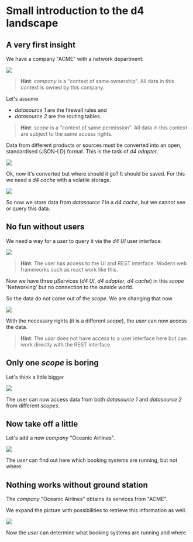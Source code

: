 # Small introduction to the d4 landscape

## A very first insight

We have a company "ACME" with a network department:

![](deployment/plantuml/pictures/company_acme_min02.svg)

> **Hint**:
> _company_ is a "context of same ownership".
> All data in this context is owned by this company.

Let's assume
 * _datasource 1_ are the firewall rules and
 * _datasource 2_ are the routing tables.

> **Hint**:
> _scope_ is a "context of same permission".
> All data in this context are subject to the same access rights.

Data from different products or sources must be converted into an open, standardised (JSON-LD) format.
This is the task of _d4 adapter_.


![](deployment/plantuml/pictures/company_acme_min03.svg)

Ok, now it's converted but where should it go? It should be saved.
For this we need a _d4 cache_ with a volatile storage.

![](deployment/plantuml/pictures/company_acme_min04.svg)

So now we store data from _datasource 1_ in a _d4 cache_, but we cannot see or query this data.

## No fun without users

We need a way for a _user_ to query it via the _d4 UI_ user interface.

![](deployment/plantuml/pictures/company_acme_min05.svg)

> **Hint**:
> The user has access to the UI and REST interface.
> Modern web frameworks such as react work like this.

Now we have three µServices (_d4 UI_, _d4 adapter_, _d4 cache_) in this _scope_ 'Networking'
but no connection to the outside world.

So the data do not come out of the _scope_. We are changing that now.

![](deployment/plantuml/pictures/company_acme_min06.svg)

With the necessary rights (it is a different _scope_), the _user_ can now access the data.

> **Hint**:
> The _user_ does not have access to a user interface here
> but can work directly with the REST interface.

## Only one _scope_ is boring

Let's think a little bigger

![](deployment/plantuml/pictures/company_acme_scopes01.svg)

The user can now access data from both _datasource 1_ and _datasource 2_ from different _scopes_.

## Now take off a little

Let's add a new _company_ "Oceanic Airlines".

![](deployment/plantuml/pictures/company_oceanic01.svg)

The _user_ can find out here which booking systems are running, but not where.

## Nothing works without ground station

The _company_ "Oceanic Airlines" obtains its services from "ACME".

We expand the picture with possibilities to retrieve this information as well.

![](deployment/plantuml/pictures/company_acme_oceanic01.svg)

Now the _user_ can determine what booking systems are running and where.
